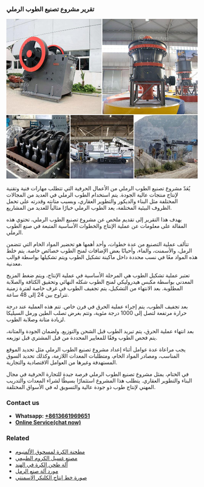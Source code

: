 <h3>تقرير مشروع تصنيع الطوب الرملي</h3><img src='1701850712.jpg' alt=''><p>يُعَدّ مشروع تصنيع الطوب الرملي من الأعمال الحرفية التي تتطلب مهارات فنية وتقنية لإنتاج منتجات عالية الجودة. يتم استخدام الطوب الرملي في العديد من المجالات المختلفة مثل البناء والديكور والتطوير العقاري، وبسبب متانته وقدرته على تحمل الظروف البيئية المختلفة، يعد الطوب الرملي خيارًا مثالياً للعديد من المشاريع.</p><p>يهدف هذا التقرير إلى تقديم ملخص عن مشروع تصنيع الطوب الرملي، تحتوي هذه المقالة على معلومات عن عملية الإنتاج والخطوات الأساسية المتبعة في صنع الطوب الرملي.</p><p>تتألف عملية التصنيع من عدة خطوات، وأحد أهمها هو تحضير المواد الخام التي تتضمن الرمل، والأسمنت، والماء، وأحيانًا بعض الإضافات لمنح الطوب خصائص خاصة. يتم خلط هذه المواد معًا في نسب محددة داخل ماكينة تشكيل الطوب ويتم تشكيلها بواسطة قوالب معدنية.</p><p>تعتبر عملية تشكيل الطوب هي المرحلة الأساسية في عملية الإنتاج، ويتم ضغط المزيج المعدني بواسطة مكبس هيدروليكي لمنح الطوب شكله النهائي وتحقيق الكثافة والصلابة المطلوبة. بعد الانتهاء من التشكيل، يتم تجفيف الطوب في غرف خاصة لفترة زمنية تتراوح بين 24 إلى 48 ساعة.</p><p>بعد تجفيف الطوب، يتم إجراء عملية الحرق في فرن خاص. تتم هذه العملية عند درجة حرارة مرتفعة لتصل إلى 1000 درجة مئوية، وتتم بغرض تصلب الطين ورمل السيليكا لزيادة متانة وصلابة الطوب.</p><p>بعد انتهاء عملية الحرق، يتم تبريد الطوب قبل الشحن والتوزيع. ولضمان الجودة والمتانة، يتم فحص الطوب وفقًا للمعايير المحددة من قبل المشتري قبل توزيعه.</p><p>يجب مراعاة عدة عوامل أثناء إعداد مشروع تصنيع الطوب الرملي مثل تحديد الموقع المناسب، ومصادر المواد الخام، ومتطلبات المعدات اللازمة، وكذلك تحديد السوق المستهدفة وغيرها من العوامل الاقتصادية والتجارية.</p><p>في الختام، يمثل مشروع تصنيع الطوب الرملي فرصة جيدة للتجارة الحرفية في مجال البناء والتطوير العقاري. يتطلب هذا المشروع استثمارًا بسيطًا لشراء المعدات والتدريب المهني لإنتاج طوب ذو جودة عالية والتسويق له في الأسواق المختلفة.</p><h3>Contact us</h3><ul><li><strong>Whatsapp:&nbsp;<a href="https://wa.me/8613661969651">+8613661969651</a></strong></li><li><a href="https://swt.shibang-china.com/?git&amp;zhl&amp;تقرير مشروع تصنيع الطوب الرملي"><strong>Online Service(chat now)</strong></a></li></ul><h3>Related</h3><ul><li><a href='مطحنة الكرة لمسحوق الألمنيوم.md'>مطحنة الكرة لمسحوق الألمنيوم</a></li><li><a href='مصنع غسيل الكروم الطبيعي.md'>مصنع غسيل الكروم الطبيعي</a></li><li><a href='آلة طحن الكرة في الهند.md'>آلة طحن الكرة في الهند</a></li><li><a href='مورد آلة صنع الرمل.md'>مورد آلة صنع الرمل</a></li><li><a href='صورة خط إنتاج الكلنكر الاسمنتي.md'>صورة خط إنتاج الكلنكر الاسمنتي</a></li></ul>